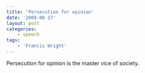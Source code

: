 ```yaml
---
title: 'Persecution for opinion'
date: '2009-08-17'
layout: post
categories:
    - speech
tags:
    - 'Francis Wright'
---
```


Persecution for opinion is the master vice of society.